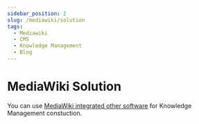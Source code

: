 ```yaml
---
sidebar_position: 2
slug: /mediawiki/solution
tags:
  - Mediawiki
  - CMS
  - Knowledge Management
  - Blog
---
```


# MediaWiki Solution

You can use [MediaWiki integrated other software](#) for Knowledge Management constuction.


